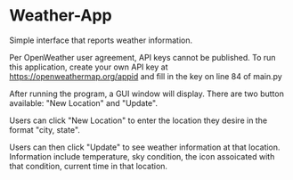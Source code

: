 # Weather-App
Simple interface that reports weather information.

Per OpenWeather user agreement, API keys cannot be published. To run this application, create your own API key at https://openweathermap.org/appid and fill in the key on line 84 of main.py 

After running the program, a GUI window will display. There are two button available: "New Location" and "Update".

Users can click "New Location" to enter the location they desire in the format "city, state".

Users can then click "Update" to see weather information at that location. Information include temperature, sky condition, the icon assoicated with that condition, current time in that location.
